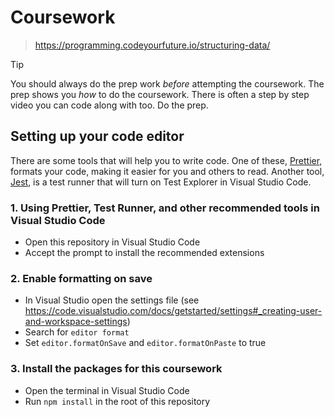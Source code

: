 # Coursework

> https://programming.codeyourfuture.io/structuring-data/

> [!TIP]
> You should always do the prep work _before_ attempting the coursework.
> The prep shows you _how_ to do the coursework.
> There is often a step by step video you can code along with too.
> Do the prep.

## Setting up your code editor

There are some tools that will help you to write code. One of these, [Prettier](https://prettier.io/), formats your code, making it easier for you and others to read. Another tool, [Jest](https://jestjs.io/), is a test runner that will turn on Test Explorer in Visual Studio Code.

### 1. Using Prettier, Test Runner, and other recommended tools in Visual Studio Code

- Open this repository in Visual Studio Code
- Accept the prompt to install the recommended extensions

### 2. Enable formatting on save

- In Visual Studio open the settings file (see https://code.visualstudio.com/docs/getstarted/settings#_creating-user-and-workspace-settings)
- Search for `editor format`
- Set `editor.formatOnSave` and `editor.formatOnPaste` to true

### 3. Install the packages for this coursework

- Open the terminal in Visual Studio Code
- Run `npm install` in the root of this repository
